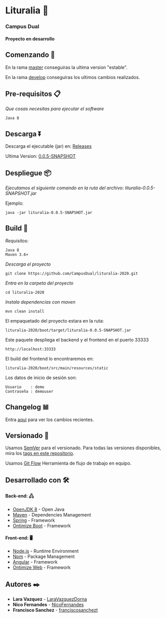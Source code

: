 # Lituralia 📖

### Campus Dual

#### Proyecto en desarrollo

## Comenzando 🚀

En la rama [master](https://github.com/CampusDual/lituralia-2020/tree/master) conseguiras la ultima version "estable".

En la rama [develop](https://github.com/CampusDual/lituralia-2020/tree/develop) conseguiras los ultimos cambios realizados.

## Pre-requisitos 📋

_Que cosas necesitas para ejecutar el software_

```
Java 8
```

## Descarga ⏬

Descarga el ejecutable (jar) en: [Releases](https://github.com/CampusDual/lituralia-2020/releases)

Ultima Version: [0.0.5-SNAPSHOT](https://github.com/CampusDual/lituralia-2020/releases/tag/0.0.5)

## Despliegue 📦

_Ejecutamos el siguiente comando en la ruta del archivo: lituralia-0.0.5-SNAPSHOT.jar_

Ejemplo:

```
java -jar lituralia-0.0.5-SNAPSHOT.jar
```

## Build 🔧

_Requisitos:_

```
Java 8
Maven 3.6+
```
_Descarga el proyecto_

```
git clone https://github.com/CampusDual/lituralia-2020.git
```

_Entra en la carpeta del proyecto_

```
cd lituralia-2020
```

_Instala dependencias con maven_

```
mvn clean install
```

El empaquetado del proyecto estara en la ruta: 

```
lituralia-2020/boot/target/lituralia-0.0.5-SNAPSHOT.jar
```

Este paquete despliega el backend y el frontend en el puerto 33333

```
http://localhost:33333
```

El build del frontend lo encontraremos en:

```
lituralia-2020/boot/src/main/resources/static
```

Los datos de inicio de sesión son:

```
Usuario    : demo
Contraseña : demouser
```

## Changelog 𝌡

Entra [aqui](CHANGELOG.md) para ver los cambios recientes.

## Versionado 📌

Usamos [SemVer](http://semver.org/) para el versionado. Para todas las versiones disponibles, mira los [tags en este repositorio](https://github.com/CampusDual/lituralia-2020/tags/).

Usamos [Git Flow](https://nvie.com/posts/a-successful-git-branching-model/) Herramienta de flujo de trabajo en equipo. 

## Desarrollado con 🛠️

#### Back-end: 🖧

* [OpenJDK 8](https://adoptopenjdk.net/) - Open Java
* [Maven](https://maven.apache.org/) - Dependencies Management
* [Spring](https://spring.io/) - Framework
* [Ontimize Boot](https://github.com/ontimize/basicproject) - Framework

#### Front-end: 🖥

* [Node.js](http://nodejs.org/) - Runtime Environment
* [Npm](https://www.npmjs.com/) - Package Management
* [Angular](https://angular.io/) - Framework
* [Ontimize Web](https://github.com/ontimize/basicproject) - Framework

## Autores ✒️

* **Lara Vazquez** - [LaraVazquezDorna](https://github.com/LaraVazquezDorna)
* **Nico Fernandes** - [NicoFernandes](https://github.com/NicoFernandes)
* **Francisco Sanchez** - [franciscosanchezt](https://github.com/franciscosanchezt)

